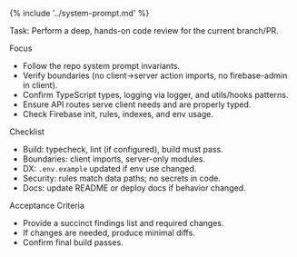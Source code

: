 {% include '../system-prompt.md' %}

Task: Perform a deep, hands-on code review for the current branch/PR.

Focus
- Follow the repo system prompt invariants.
- Verify boundaries (no client→server action imports, no firebase-admin in client).
- Confirm TypeScript types, logging via logger, and utils/hooks patterns.
- Ensure API routes serve client needs and are properly typed.
- Check Firebase init, rules, indexes, and env usage.

Checklist
- Build: typecheck, lint (if configured), build must pass.
- Boundaries: client imports, server-only modules.
- DX: `.env.example` updated if env use changed.
- Security: rules match data paths; no secrets in code.
- Docs: update README or deploy docs if behavior changed.

Acceptance Criteria
- Provide a succinct findings list and required changes.
- If changes are needed, produce minimal diffs.
- Confirm final build passes.

